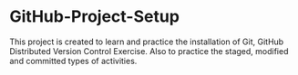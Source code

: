 # GitHub-Project-Setup
This project is created to learn and practice the installation of Git, GitHub Distributed Version Control Exercise.  Also to practice the staged, modified and committed types of activities.
